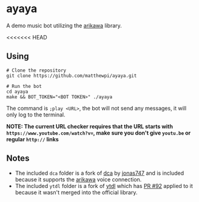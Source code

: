 # ayaya
A demo music bot utilizing the [arikawa](https://github.com/diamondburned/arikawa) library.

<<<<<<< HEAD
## Using
```shell script
# Clone the repository
git clone https://github.com/matthewpi/ayaya.git

# Run the bot
cd ayaya
make && BOT_TOKEN="<BOT TOKEN>" ./ayaya
```

The command is `;play <URL>`, the bot will not send any messages, it will only log to the terminal.

**NOTE: The current URL checker requires that the URL starts with
`https://www.youtube.com/watch?v=`, make sure you don't give `youtu.be` or regular `http://`
links**

## Notes
* The included `dca` folder is a fork of [dca](https://github.com/jonas747/dca) by [jonas747](https://github.com/jonas747)
and is included because it supports the [arikawa](https://github.com/diamondburned/arikawa) voice connection.
* The included `ytdl` folder is a fork of [ytdl](https://github.com/rylio/ytdl) which has [PR #92](https://github.com/rylio/ytdl/pull/92)
applied to it because it wasn't merged into the official library.
